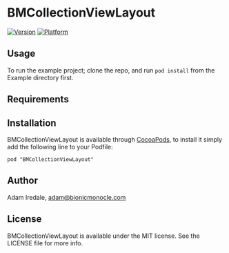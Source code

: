 # BMCollectionViewLayout

[![Version](http://cocoapod-badges.herokuapp.com/v/BMCollectionViewLayout/badge.png)](http://cocoadocs.org/docsets/BMCollectionViewLayout)
[![Platform](http://cocoapod-badges.herokuapp.com/p/BMCollectionViewLayout/badge.png)](http://cocoadocs.org/docsets/BMCollectionViewLayout)

## Usage

To run the example project; clone the repo, and run `pod install` from the Example directory first.

## Requirements

## Installation

BMCollectionViewLayout is available through [CocoaPods](http://cocoapods.org), to install
it simply add the following line to your Podfile:

    pod "BMCollectionViewLayout"

## Author

Adam Iredale, adam@bionicmonocle.com

## License

BMCollectionViewLayout is available under the MIT license. See the LICENSE file for more info.

